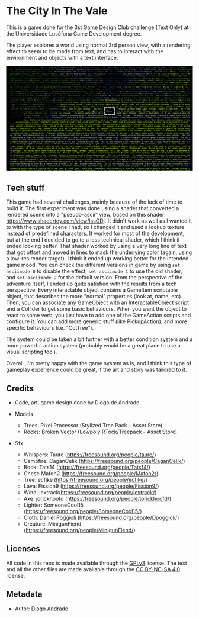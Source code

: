 # The City In The Vale

This is a game done for the 3st Game Design Club challenge (Text Only) at the Universidade Lusófona Game Development degree.

The player explores a world using normal 3rd person view, with a rendering effect to seem to be made from text, and has to interact with the environment and objects with a text interface.

![Image](https://raw.githubusercontent.com/DiogoDeAndrade/TheCityInTheVale/master/screenshots/screen01.png)

## Tech stuff

This game had several challenges, mainly because of the lack of time to build it.
The first experiment was done using a shader that converted a rendered scene into a "pseudo-ascii" view, based on this shader: https://www.shadertoy.com/view/lssGDj.
It didn't work as well as I wanted it to with the type of scene I had, so I changed it and used a lookup texture instead of predefined characters.
It worked for most of the development, but at the end I decided to go to a less technical shader, which I think it ended looking better. That shader worked by using a very long line of text that got offset and moved in lines to mask the underlying color (again, using a low-res render target).
I think it ended up working better for the intended game mood. You can check the different versions in game by using `set asciimode 0` to disable the effect, `set asciimode 1` to use the old shader, and `set asciimode 2` for the default version.
From the perspective of the adventure itself, I ended up quite satisfied with the results from a tech perspective.
Every interactable object contains a GameItem scriptable object, that describes the more "normal" properties (look at, name, etc). 
Then, you can associate any GameObject with an InteractableObject script and a Collider to get some basic behaviours. When you want the object to react to some verb, you just have to add one of the GameAction scripts and configure it. You can add more generic stuff (like PickupAction), and more specific behaviours (i.e. "CutTree").

The system could be taken a bit further with a better condition system and a more powerful action system (probably would be a great place to use a visual scripting tool).

Overall, I'm pretty happy with the game system as is, and I think this type of gameplay experience could be great, if the art and story was tailored to it.

## Credits

* Code, art, game design done by Diogo de Andrade

* Models
  * Trees: Pixel Processor (Stylized Tree Pack - Asset Store)
  * Rocks: Broken Vector (Lowpoly RTock/Treepack - Asset Store)

* Sfx
  * Whispers: Taure (https://freesound.org/people/taure/)
  * Campfire: CaganCelik (https://freesound.org/people/CaganCelik/)
  * Book: Tats14 (https://freesound.org/people/Tats14/)
  * Chest: Mafon2 (https://freesound.org/people/Mafon2/)
  * Tree: ecfike (https://freesound.org/people/ecfike/)
  * Lava: Fission9 (https://freesound.org/people/Fission9/)
  * Wind: lextrack(https://freesound.org/people/lextrack/)
  * Axe: jorickhoofd (https://freesound.org/people/jorickhoofd/)
  * Lighter: SomeoneCool15 (https://freesound.org/people/SomeoneCool15/)
  * Cloth: Daniel Poggioli (https://freesound.org/people/Dpoggioli/)
  * Creature: MinigunFiend (https://freesound.org/people/MinigunFiend/)

## Licenses

All code in this repo is made available through the [GPLv3] license.
The text and all the other files are made available through the 
[CC BY-NC-SA 4.0] license.

## Metadata

* Autor: [Diogo Andrade][]

[Diogo Andrade]:https://github.com/DiogoDeAndrade
[GPLv3]:https://www.gnu.org/licenses/gpl-3.0.en.html
[CC BY-NC-SA 4.0]:https://creativecommons.org/licenses/by-nc-sa/4.0/
[Bfxr]:https://www.bfxr.net/
